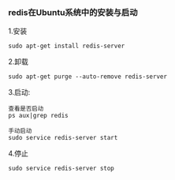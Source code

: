 ### redis在Ubuntu系统中的安装与启动

1.安装

```
sudo apt-get install redis-server
```

2.卸载

```
sudo apt-get purge --auto-remove redis-server
```

3.启动:

```
查看是否启动
ps aux|grep redis

手动启动
sudo service redis-server start
```

4.停止

```
sudo service redis-server stop
```



